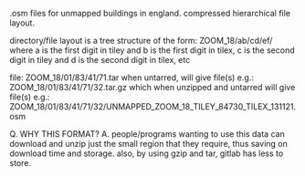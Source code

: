 
.osm files for unmapped buildings in england.  compressed hierarchical file layout.

directory/file layout is a tree structure of the form:
ZOOM_18/ab/cd/ef/  where a is the first digit in tiley and b is the first digit in tilex,
                 c is the second digit in tiley and d is the second digit in tilex,
		 etc

file:
ZOOM_18/01/83/41/71.tar
when untarred, will give file(s) e.g.:
ZOOM_18/01/83/41/71/32.tar.gz
which when unzipped and untarred will give file(s) e.g.:
ZOOM_18/01/83/41/71/32/UNMAPPED_ZOOM_18_TILEY_84730_TILEX_131121.osm


Q. WHY THIS FORMAT?
A. people/programs wanting to use this data can download and unzip just the small region that they require,
thus saving on download time and storage.
also, by using gzip and tar, gitlab has less to store.
